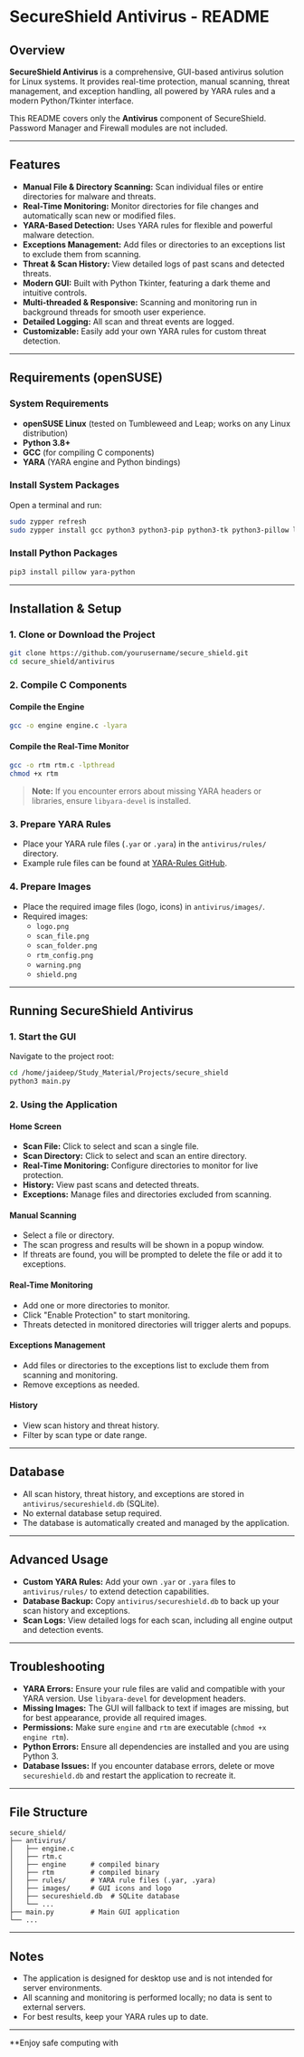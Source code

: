 # SecureShield Antivirus - README

## Overview

**SecureShield Antivirus** is a comprehensive, GUI-based antivirus solution for Linux systems. It provides real-time protection, manual scanning, threat management, and exception handling, all powered by YARA rules and a modern Python/Tkinter interface.

This README covers only the **Antivirus** component of SecureShield. Password Manager and Firewall modules are not included.

---

## Features

- **Manual File & Directory Scanning:** Scan individual files or entire directories for malware and threats.
- **Real-Time Monitoring:** Monitor directories for file changes and automatically scan new or modified files.
- **YARA-Based Detection:** Uses YARA rules for flexible and powerful malware detection.
- **Exceptions Management:** Add files or directories to an exceptions list to exclude them from scanning.
- **Threat & Scan History:** View detailed logs of past scans and detected threats.
- **Modern GUI:** Built with Python Tkinter, featuring a dark theme and intuitive controls.
- **Multi-threaded & Responsive:** Scanning and monitoring run in background threads for smooth user experience.
- **Detailed Logging:** All scan and threat events are logged.
- **Customizable:** Easily add your own YARA rules for custom threat detection.

---

## Requirements (openSUSE)

### System Requirements

- **openSUSE Linux** (tested on Tumbleweed and Leap; works on any Linux distribution)
- **Python 3.8+**
- **GCC** (for compiling C components)
- **YARA** (YARA engine and Python bindings)

### Install System Packages

Open a terminal and run:

```bash
sudo zypper refresh
sudo zypper install gcc python3 python3-pip python3-tk python3-pillow libyara-devel
```

### Install Python Packages

```bash
pip3 install pillow yara-python
```

---

## Installation & Setup

### 1. Clone or Download the Project

```bash
git clone https://github.com/yourusername/secure_shield.git
cd secure_shield/antivirus
```

### 2. Compile C Components

#### Compile the Engine

```bash
gcc -o engine engine.c -lyara
```

#### Compile the Real-Time Monitor

```bash
gcc -o rtm rtm.c -lpthread
chmod +x rtm
```

> **Note:** If you encounter errors about missing YARA headers or libraries, ensure `libyara-devel` is installed.

### 3. Prepare YARA Rules

- Place your YARA rule files (`.yar` or `.yara`) in the `antivirus/rules/` directory.
- Example rule files can be found at [YARA-Rules GitHub](https://github.com/Yara-Rules/rules).

### 4. Prepare Images

- Place the required image files (logo, icons) in `antivirus/images/`.
- Required images:
  - `logo.png`
  - `scan_file.png`
  - `scan_folder.png`
  - `rtm_config.png`
  - `warning.png`
  - `shield.png`

---

## Running SecureShield Antivirus

### 1. Start the GUI

Navigate to the project root:

```bash
cd /home/jaideep/Study_Material/Projects/secure_shield
python3 main.py
```

### 2. Using the Application

#### Home Screen

- **Scan File:** Click to select and scan a single file.
- **Scan Directory:** Click to select and scan an entire directory.
- **Real-Time Monitoring:** Configure directories to monitor for live protection.
- **History:** View past scans and detected threats.
- **Exceptions:** Manage files and directories excluded from scanning.

#### Manual Scanning

- Select a file or directory.
- The scan progress and results will be shown in a popup window.
- If threats are found, you will be prompted to delete the file or add it to exceptions.

#### Real-Time Monitoring

- Add one or more directories to monitor.
- Click "Enable Protection" to start monitoring.
- Threats detected in monitored directories will trigger alerts and popups.

#### Exceptions Management

- Add files or directories to the exceptions list to exclude them from scanning and monitoring.
- Remove exceptions as needed.

#### History

- View scan history and threat history.
- Filter by scan type or date range.

---

## Database

- All scan history, threat history, and exceptions are stored in `antivirus/secureshield.db` (SQLite).
- No external database setup required.
- The database is automatically created and managed by the application.

---

## Advanced Usage

- **Custom YARA Rules:** Add your own `.yar` or `.yara` files to `antivirus/rules/` to extend detection capabilities.
- **Database Backup:** Copy `antivirus/secureshield.db` to back up your scan history and exceptions.
- **Scan Logs:** View detailed logs for each scan, including all engine output and detection events.

---

## Troubleshooting

- **YARA Errors:** Ensure your rule files are valid and compatible with your YARA version. Use `libyara-devel` for development headers.
- **Missing Images:** The GUI will fallback to text if images are missing, but for best appearance, provide all required images.
- **Permissions:** Make sure `engine` and `rtm` are executable (`chmod +x engine rtm`).
- **Python Errors:** Ensure all dependencies are installed and you are using Python 3.
- **Database Issues:** If you encounter database errors, delete or move `secureshield.db` and restart the application to recreate it.

---

## File Structure

```
secure_shield/
├── antivirus/
│   ├── engine.c
│   ├── rtm.c
│   ├── engine      # compiled binary
│   ├── rtm         # compiled binary
│   ├── rules/      # YARA rule files (.yar, .yara)
│   ├── images/     # GUI icons and logo
│   ├── secureshield.db  # SQLite database
│   └── ...
├── main.py         # Main GUI application
└── ...
```

---

## Notes

- The application is designed for desktop use and is not intended for server environments.
- All scanning and monitoring is performed locally; no data is sent to external servers.
- For best results, keep your YARA rules up to date.

---

**Enjoy safe computing with